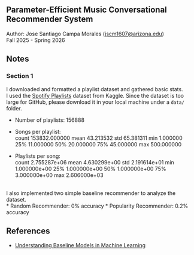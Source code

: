 Parameter-Efficient Music Conversational Recommender System
------------

Author: Jose Santiago Campa Morales ([jscm1607@arizona.edu](mailto:jscm1607@arizona.edu))  
Fall 2025 - Spring 2026

## Notes
### Section 1
I downloaded and formatted a playlist dataset and gathered basic stats.<br>
I used the [Spotify Playlists](https://www.kaggle.com/datasets/andrewmvd/spotify-playlists)
dataset from Kaggle. Since the dataset is too large for GitHub, please download it in
your local machine under a `data/` folder.

* Number of playlists: 156888 <br>
* Songs per playlist:<br>
count    153832.000000
mean         43.213532
std          65.381311
min           1.000000
25%          11.000000
50%          20.000000
75%          45.000000
max         500.000000

* Playlists per song:<br>
count    2.755287e+06
mean     4.630299e+00
std      2.191614e+01
min      1.000000e+00
25%      1.000000e+00
50%      1.000000e+00
75%      3.000000e+00
max      2.606000e+03

<br>
I also implemented two simple baseline recommender to analyze the dataset.<br>
* Random Recommender: 0% accuracy
* Popularity Recommender: 0.2% accuracy

## References
* [Understanding Baseline Models in Machine Learning](https://medium.com/@preethi_prakash/understanding-baseline-models-in-machine-learning-3ed94f03d645)